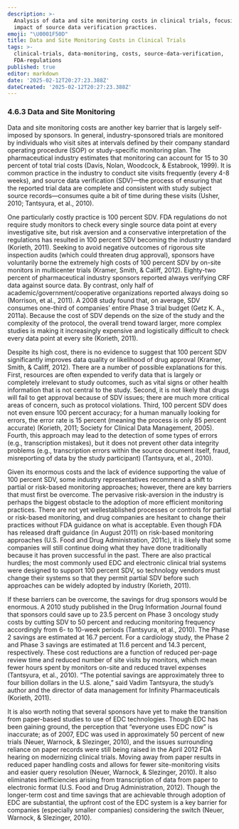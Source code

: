```yaml
---
description: >-
  Analysis of data and site monitoring costs in clinical trials, focusing on the
  impact of source data verification practices.
emoji: "\U0001F50D"
title: Data and Site Monitoring Costs in Clinical Trials
tags: >-
  clinical-trials, data-monitoring, costs, source-data-verification,
  FDA-regulations
published: true
editor: markdown
date: '2025-02-12T20:27:23.388Z'
dateCreated: '2025-02-12T20:27:23.388Z'
---
```

### 4.6.3 Data and Site Monitoring

Data and site monitoring costs are another key barrier that is largely self-imposed by sponsors. In general, industry-sponsored trials are monitored by individuals who visit sites at intervals defined by their company standard operating procedure (SOP) or study-specific monitoring plan. The pharmaceutical industry estimates that monitoring can account for 15 to 30 percent of total trial costs (Davis, Nolan, Woodcock, & Estabrook, 1999). It is common practice in the industry to conduct site visits frequently (every 4-8 weeks), and source data verification (SDV)—the process of ensuring that the reported trial data are complete and consistent with study subject source records—consumes quite a bit of time during these visits (Usher, 2010; Tantsyura, et al., 2010).

One particularly costly practice is 100 percent SDV. FDA regulations do not require study monitors to check every single source data point at every investigative site, but risk aversion and a conservative interpretation of the regulations has resulted in 100 percent SDV becoming the industry standard (Korieth, 2011). Seeking to avoid negative outcomes of rigorous site inspection audits (which could threaten drug approval), sponsors have voluntarily borne the extremely high costs of 100 percent SDV by on-site monitors in multicenter trials (Kramer, Smith, & Califf, 2012). Eighty-two percent of pharmaceutical industry sponsors reported always verifying CRF data against source data. By contrast, only half of academic/government/cooperative organizations reported always doing so (Morrison, et al., 2011). A 2008 study found that, on average, SDV consumes one-third of companies’ entire Phase 3 trial budget (Getz K. A., 2011a). Because the cost of SDV depends on the size of the study and the complexity of the protocol, the overall trend toward larger, more complex studies is making it increasingly expensive and logistically difficult to check every data point at every site (Korieth, 2011).

Despite its high cost, there is no evidence to suggest that 100 percent SDV significantly improves data quality or likelihood of drug approval (Kramer, Smith, & Califf, 2012). There are a number of possible explanations for this. First, resources are often expended to verify data that is largely or completely irrelevant to study outcomes, such as vital signs or other health information that is not central to the study. Second, it is not likely that drugs will fail to get approval because of SDV issues; there are much more critical areas of concern, such as protocol violations. Third, 100 percent SDV does not even ensure 100 percent accuracy; for a human manually looking for errors, the error rate is 15 percent (meaning the process is only 85 percent accurate) (Korieth, 2011; Society for Clinical Data Management, 2005). Fourth, this approach may lead to the detection of some types of errors (e.g., transcription mistakes), but it does not prevent other data integrity problems (e.g., transcription errors within the source document itself, fraud, misreporting of data by the study participant) (Tantsyura, et al., 2010).

Given its enormous costs and the lack of evidence supporting the value of 100 percent SDV, some industry representatives recommend a shift to partial or risk-based monitoring approaches; however, there are key barriers that must first be overcome. The pervasive risk-aversion in the industry is perhaps the biggest obstacle to the adoption of more efficient monitoring practices. There are not yet wellestablished processes or controls for partial or risk-based monitoring, and drug companies are hesitant to change their practices without FDA guidance on what is acceptable. Even though FDA has released draft guidance (in August 2011) on risk-based monitoring approaches (U.S. Food and Drug Administration, 2011c), it is likely that some companies will still continue doing what they have done traditionally because it has proven successful in the past. There are also practical hurdles; the most commonly used EDC and electronic clinical trial systems were designed to support 100 percent SDV, so technology vendors must change their systems so that they permit partial SDV before such approaches can be widely adopted by industry (Korieth, 2011).

If these barriers can be overcome, the savings for drug sponsors would be enormous. A 2010 study published in the Drug Information Journal found that sponsors could save up to 23.5 percent on Phase 3 oncology study costs by cutting SDV to 50 percent and reducing monitoring frequency accordingly from 6- to 10-week periods (Tantsyura, et al., 2010). The Phase 2 savings are estimated at 16.7 percent. For a cardiology study, the Phase 2 and Phase 3 savings are estimated at 11.6 percent and 14.3 percent, respectively. These cost reductions are a function of reduced per-page review time and reduced number of site visits by monitors, which mean fewer hours spent by monitors on-site and reduced travel expenses (Tantsyura, et al., 2010). “The potential savings are approximately three to four billion dollars in the U.S. alone,” said Vadim Tantsyura, the study’s author and the director of data management for Infinity Pharmaceuticals (Korieth, 2011).

It is also worth noting that several sponsors have yet to make the transition from paper-based studies to use of EDC technologies. Though EDC has been gaining ground, the perception that “everyone uses EDC now” is inaccurate; as of 2007, EDC was used in approximately 50 percent of new trials (Neuer, Warnock, & Slezinger, 2010), and the issues surrounding reliance on paper records were still being raised in the April 2012 FDA hearing on modernizing clinical trials. Moving away from paper results in reduced paper handling costs and allows for fewer site-monitoring visits and easier query resolution (Neuer, Warnock, & Slezinger, 2010). It also eliminates inefficiencies arising from transcription of data from paper to electronic format (U.S. Food and Drug Administration, 2012). Though the longer-term cost and time savings that are achievable through adoption of EDC are substantial, the upfront cost of the EDC system is a key barrier for companies (especially smaller companies) considering the switch (Neuer, Warnock, & Slezinger, 2010).

#
